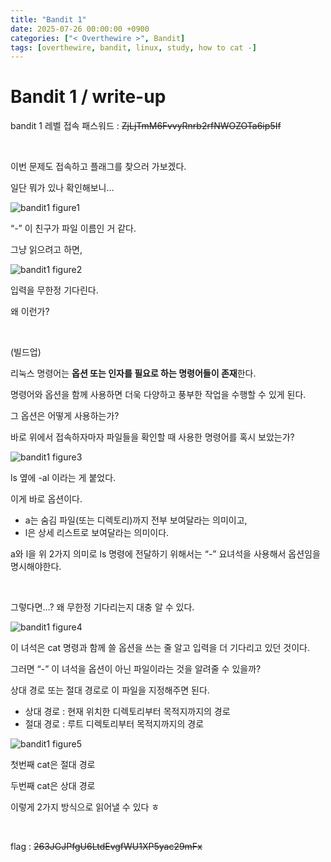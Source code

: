 ```yaml
---
title: "Bandit 1"
date: 2025-07-26 00:00:00 +0900
categories: ["< Overthewire >", Bandit]
tags: [overthewire, bandit, linux, study, how to cat -]
---
```


# Bandit 1 / write-up

bandit 1 레벨 접속 패스워드 : ~~ZjLjTmM6FvvyRnrb2rfNWOZOTa6ip5If~~
    
<br>

이번 문제도 접속하고 플래그를 찾으러 가보겠다.

일단 뭐가 있나 확인해보니…

![bandit1 figure1](/assets/img/bandit/스크린샷%202025-07-22%20오후%206.45.32.png)

“-” 이 친구가 파일 이름인 거 같다.

그냥 읽으려고 하면,

![bandit1 figure2](/assets/img/bandit/스크린샷%202025-07-22%20오후%206.45.56.png)

입력을 무한정 기다린다.

왜 이런가?

<br>

(빌드업)

리눅스 명령어는 **옵션 또는 인자를 필요로 하는 명령어들이 존재**한다.

명령어와 옵션을 함께 사용하면 더욱 다양하고 풍부한 작업을 수행할 수 있게 된다.

그 옵션은 어떻게 사용하는가?

바로 위에서 접속하자마자 파일들을 확인할 때 사용한 명령어를 혹시 보았는가?

![bandit1 figure3](/assets/img/bandit/스크린샷%202025-07-22%20오후%206.45.33.png)

ls 옆에 -al 이라는 게 붙었다.

이게 바로 옵션이다.

- a는 숨김 파일(또는 디렉토리)까지 전부 보여달라는 의미이고,
- l은 상세 리스트로 보여달라는 의미이다.

a와 l을 위 2가지 의미로 ls 명령에 전달하기 위해서는 “-” 요녀석을 사용해서 옵션임을 명시해야한다.

<br>

그렇다면…? 왜 무한정 기다리는지 대충 알 수 있다.

![bandit1 figure4](/assets/img/bandit/스크린샷%202025-07-22%20오후%206.45.56.png)

이 녀석은 cat 명령과 함께 쓸 옵션을 쓰는 줄 알고 입력을 더 기다리고 있던 것이다.

그러면 “-” 이 녀석을 옵션이 아닌 파일이라는 것을 알려줄 수 있을까?

상대 경로 또는 절대 경로로 이 파일을 지정해주면 된다.

- 상대 경로 : 현재 위치한 디렉토리부터 목적지까지의 경로
- 절대 경로 : 루트 디렉토리부터 목적지까지의 경로

![bandit1 figure5](/assets/img/bandit/스크린샷%202025-07-22%20오후%206.55.06.png)

첫번째 cat은 절대 경로

두번째 cat은 상대 경로

이렇게 2가지 방식으로 읽어낼 수 있다 ㅎ

<br>

flag : ~~263JGJPfgU6LtdEvgfWU1XP5yac29mFx~~